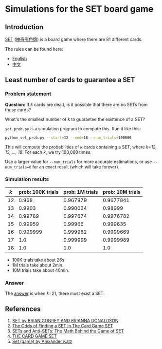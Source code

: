 # Simulations for the SET board game

## Introduction

[SET](https://en.wikipedia.org/wiki/Set_(card_game)) ([神奇形色牌](https://zh.wikipedia.org/wiki/%E7%A5%9E%E5%A5%87%E5%BD%A2%E8%89%B2%E7%89%8C)) is a board game where there are 81 different cards.

The rules can be found here:

* [English](https://puzzles.setgame.com/set/rules_set.htm)
* [中文](https://www.setgame.com/sites/default/files/instructions/SET%20INSTRUCTIONS%20-%20CHINESE.pdf)

## Least number of cards to guarantee a SET

### Problem statement

**Question:** If *k* cards are dealt, is it possible that there are no SETs
from these cards?

What's the smallest number of *k* to guarantee the existence of a SET?

`set_prob.py` is a simulation program to compute this. Run it like this:

```bash
python set_prob.py --start=12 --end=18 --num_trials=100000
```

This will compute the probabilities of *k* cards containing a SET, where
*k=12, 13, ..., 18*. For each *k*, we try 100,000 times.

Use a larger value for `--num_trials` for more accurate estimations, or use
`--num_trials=0` for an exact result (which will take forever).

### Simulation results

| *k*   | prob: 100K trials | prob: 1M trials | prob: 10M trials |
|-------|-------------------|-----------------|------------------|
| 12    | 0.968             | 0.967979        | 0.9677841        |
| 13    | 0.9903            | 0.990034        | 0.98999          |
| 14    | 0.99789           | 0.997674        | 0.9976782        |
| 15    | 0.99959           | 0.99966         | 0.999635         |
| 16    | 0.999999          | 0.999962        | 0.9999669        |
| 17    | 1.0               | 0.999999        | 0.9999989        |
| 18    | 1.0               | 1.0             | 1.0              |

* 100K trials take about  26s.
* 1M trials take about 2min.
* 10M trials take about 40min.

### Answer

The [answer](http://math.stackexchange.com/q/203146) is when *k*=21, there must exist a SET.

## References

1. [SET by BRIAN CONREY AND BRIANNA DONALDSON](https://www.mathteacherscircle.org/assets/session-materials/BConreyBDonaldsonSET.pdf)
2. [The Odds of Finding a SET in The Card Game SET](http://norvig.com/SET.html)
3. [SETs and Anti-SETs: The Math Behind the Game of SET](http://www-personal.umich.edu/~charchan/SET.pdf)
4. [THE CARD GAME SET](https://web.archive.org/web/20130605073741/http://www.math.rutgers.edu/~maclagan/papers/set.pdf)
5. [Set (game) by Alexander Katz](https://brilliant.org/wiki/set-game/)